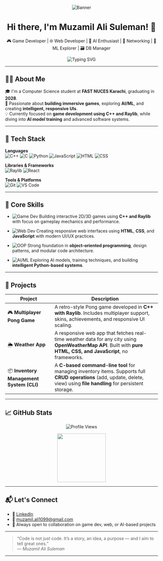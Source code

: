 
<p align="center">
  <img src="https://github.com/MUZAMILALISULEMAN
/MUZAMILALISULEMAN
/blob/main/banner.jpg?raw=true" alt="Banner" />
</p>

</p>

<h1 align="center">Hi there, I'm Muzamil Ali Suleman! 👋</h1>
<p align="center">
  🎮 Game Developer | 🌐 Web Developer | 🤖 AI Enthusiast | 📡 Networking | 🧠 ML Explorer | 🗃️ DB Manager
</p>

<p align="center">
  <img src="https://readme-typing-svg.herokuapp.com?font=Fira+Code&size=24&pause=1000&color=0A7EB6&center=true&width=800&lines=Aspiring+Software+Engineer;C%2B%2B+Game+Developer;AI+%26+ML+Learner;Full-Stack+Explorer" alt="Typing SVG" />
</p>

---

## 👨‍💻 About Me

🎓 I'm a Computer Science student at **FAST NUCES Karachi**, graduating in **2028**.  
🧠 Passionate about **building immersive games**, exploring **AI/ML**, and creating **intelligent, responsive UIs**.  
💡 Currently focused on **game development using C++ and Raylib**, while diving into **AI model training** and advanced software systems.

---

## 🧰 Tech Stack

**Languages**  
![C++](https://img.shields.io/badge/C++-00599C?style=for-the-badge&logo=cplusplus&logoColor=white)
![C](https://img.shields.io/badge/C-00599C?style=for-the-badge&logo=c&logoColor=white)
![Python](https://img.shields.io/badge/Python-3776AB?style=for-the-badge&logo=python&logoColor=white)
![JavaScript](https://img.shields.io/badge/JavaScript-F7DF1E?style=for-the-badge&logo=javascript&logoColor=black)
![HTML](https://img.shields.io/badge/HTML5-E34F26?style=for-the-badge&logo=html5&logoColor=white)
![CSS](https://img.shields.io/badge/CSS3-1572B6?style=for-the-badge&logo=css3&logoColor=white)

**Libraries & Frameworks**  
![Raylib](https://img.shields.io/badge/Raylib-000000?style=for-the-badge)
![React](https://img.shields.io/badge/React-20232A?style=for-the-badge&logo=react&logoColor=61DAFB)

**Tools & Platforms**  
![Git](https://img.shields.io/badge/Git-F05032?style=for-the-badge&logo=git&logoColor=white)
![VS Code](https://img.shields.io/badge/VS%20Code-007ACC?style=for-the-badge&logo=visual-studio-code&logoColor=white)

---

## 🚀 Core Skills

- ![Game Dev](https://img.shields.io/badge/Game%20Development-FF5733?style=flat-square&logo=unity&logoColor=white)
  Building interactive 2D/3D games using **C++ and Raylib** with focus on gameplay mechanics and performance.

- ![Web Dev](https://img.shields.io/badge/Web%20Development-00BFFF?style=flat-square&logo=javascript&logoColor=white)
  Creating responsive web interfaces using **HTML**, **CSS**, and **JavaScript** with modern UI/UX practices.

- ![OOP](https://img.shields.io/badge/OOP%20Design-8E44AD?style=flat-square&logo=abstract&logoColor=white)
  Strong foundation in **object-oriented programming**, design patterns, and modular code architecture.

- ![AI/ML](https://img.shields.io/badge/AI%20%26%20ML-2ECC71?style=flat-square&logo=tensorflow&logoColor=white)
  Exploring AI models, training techniques, and building **intelligent Python-based systems**.

---

## 🔧 Projects

| Project | Description |
|--------|-------------|
| 🎮 **Multiplayer Pong Game** | A retro-style Pong game developed in **C++ with Raylib**. Includes multiplayer support, skins, achievements, and responsive UI scaling. |
| 🌦️ **Weather App** | A responsive web app that fetches real-time weather data for any city using **OpenWeatherMap API**. Built with **pure HTML, CSS, and JavaScript**, no frameworks. |
| 📦 **Inventory Management System (CLI)** | A **C-based command-line tool** for managing inventory items. Supports full **CRUD operations** (add, update, delete, view) using **file handling** for persistent storage. |

---

## 📈 GitHub Stats

<p align="center">
  <img src="https://komarev.com/ghpvc/?username=MUZAMILALISULEMAN&label=Profile%20views&color=0e75b6&style=flat" alt="Profile Views" />
</p>

<p align="center">
  <img src="https://github-readme-stats.vercel.app/api?username=MUZAMILALISULEMAN&show_icons=true&theme=default" height="160" />
</p>

---

## 📬 Let's Connect

- 💼 [LinkedIn](https://www.linkedin.com/in/your-linkedin-profile/)  
- 📧 [muzamil.ali1099@gmail.com](mailto:muzamil.ali1099@gmail.com)  
- 🤝 Always open to collaboration on game dev, web, or AI-based projects

---

> “Code is not just code. It’s a story, an idea, a purpose — and I aim to tell great ones.”  
> — *Muzamil Ali Suleman*

---
